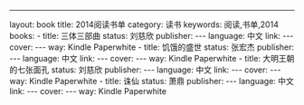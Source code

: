 ---
layout: book 
title: 2014阅读书单
category: 读书
keywords: 阅读,书单,2014
books:
    - title: 三体三部曲
      status: 刘慈欣
      publisher: ---
      language: 中文
      link: ---
      cover: ---
      way: Kindle Paperwhite
    - title: 饥饿的盛世 
      status: 张宏杰 
      publisher: ---
      language: 中文
      link: ---
      cover: ---
      way: Kindle Paperwhite
    - title: 大明王朝的七张面孔 
      status: 刘慈欣
      publisher: ---
      language: 中文
      link: ---
      cover: ---
      way: Kindle Paperwhite
    - title: 诛仙 
      status: 萧鼎 
      publisher: ---
      language: 中文
      link: ---
      cover: ---
      way: Kindle Paperwhite
